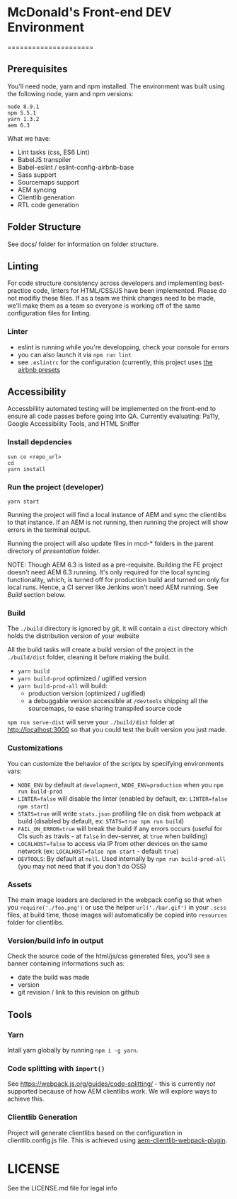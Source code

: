 # McDonald's Front-end DEV Environment
=====================


## Prerequisites ##

You'll need node, yarn and npm installed. The environment was built using the following node, yarn and npm versions:

```
node 8.9.1
npm 5.5.1
yarn 1.3.2
aem 6.3
```

What we have:

* Lint tasks (css, ES6 Lint)
* BabelJS transpiler
* Babel-eslint / eslint-config-airbnb-base
* Sass support
* Sourcemaps support
* AEM syncing
* Clientlib generation
* RTL code generation


## Folder Structure ##

See docs/ folder for information on folder structure.


## Linting ##

For code structure consistency across developers and implementing best-practice code, linters for HTML/CSS/JS have been implemented. Please do not modifiy these files. If as a team we think changes need to be made, we'll make them as a team so everyone is working off of the same configuration files for linting.


### Linter

* eslint is running while you're developping, check your console for errors
* you can also launch it via `npm run lint`
* see `.eslintrc` for the configuration (currently, this project uses [the airbnb presets](https://www.npmjs.com/package/eslint-config-airbnb-base)

## Accessibility ##

Accessbiliity automated testing will be implemented on the front-end to ensure all code passes before going into QA. 
Currently evaluating: Pa11y, Google Accessibility Tools, and HTML Sniffer


### Install depdencies

```shell
svn co <repo_url> 
cd 
yarn install
```

### Run the project (developer)

```shell
yarn start
```

Running the project will find a local instance of AEM and sync the clientlibs to that instance. If an AEM is not running, then running the project will show errors in the terminal output.

Running the project will also update files in mcd-* folders in the parent directory of *presentation* folder.


NOTE: Though AEM 6.3 is listed as a pre-requisite. Building the FE project doesn't need AEM 6.3 running. It's only required for the local syncing functionality, which, is turned off for production build and turned on only for local runs. Hence, a CI server like Jenkins won't need AEM running. See *Build* section below.

### Build

The `./build` directory is ignored by git, it will contain a `dist` directory which holds the distribution version of your website 

All the build tasks will create a build version of the project in the `./build/dist` folder, cleaning it before making the build.

* `yarn build`
* `yarn build-prod` optimized / uglified version
* `yarn build-prod-all` will build:
	* production version (optimized / uglified)
	* a debuggable version accessible at `/devtools` shipping all the sourcemaps, to ease sharing transpiled source code

`npm run serve-dist` will serve your `./build/dist` folder at [http://localhost:3000](http://localhost:3000) so that you could test the built version you just made.


### Customizations

You can customize the behavior of the scripts by specifying environments vars:

* `NODE_ENV` by default at `development`, `NODE_ENV=production` when you `npm run build-prod`
* `LINTER=false` will disable the linter (enabled by default, ex: `LINTER=false npm start`)
* `STATS=true` will write `stats.json` profiling file on disk from webpack at build (disabled by default, ex: `STATS=true npm run build`)
* `FAIL_ON_ERROR=true` will break the build if any errors occurs (useful for CIs such as travis - at `false` in dev-server, at `true` when building)
* `LOCALHOST=false` to access via IP from other devices on the same network (ex: `LOCALHOST=false npm start` - default `true`)
* `DEVTOOLS`: By default at `null`. Used internally by `npm run build-prod-all` (you may not need that if you don't do OSS)

### Assets

The main image loaders are declared in the webpack config so that when you `require('./foo.png')` or use the helper `url('./bar.gif')` in your `.scss` files, at build time, those images will automatically be copied into `resources` folder for clientlibs.

### Version/build info in output

Check the source code of the html/js/css generated files, you'll see a banner containing informations such as:

* date the build was made
* version
* git revision / link to this revision on github

## Tools

### Yarn

Intall yarn globally by running `npm i -g yarn`.


### Code splitting with `import()`

See https://webpack.js.org/guides/code-splitting/ - this is currently *not* supported because of how AEM clientlibs work. We will explore ways to achieve this.


### Clientlib Generation

Project will generate clientlibs based on the configuration in clientlib.config.js file. This is achieved using [aem-clientlib-webpack-plugin](https://www.npmjs.com/package/aem-clientlib-webpack-plugin). 


# LICENSE
See the LICENSE.md file for legal info
